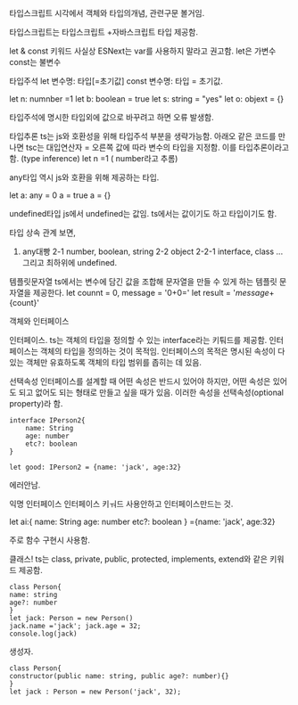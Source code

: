 타입스크립트 시각에서 객체와 타입의개념, 관련구문 볼거임.

타입스크립트는 타입스크립트 +자바스크립트 타입 제공함.

let & const 키워드
사실상 ESNext는 var를 사용하지 말라고 권고함.
let은 가변수 const는 불변수

타입주석
let 변수명: 타입[=초기값]
const 변수명: 타입 = 초기값.

let n: numnber =1
let b: boolean = true
let s: string = "yes"
let o: objext = {}

타입주석에 명시한 타입외에 값으로 바꾸려고 하면 오류 발생함.

타입추론
ts는 js와 호환성을 위해 타입주석 부분을 생략가능함.
아래오 같은 코드를 만나면 tsc는 대입연산자 = 오른쪽 값에 따라 변수의 타입을 지정함.
이를 타입추론이라고 함. (type inference)
let n =1 ( number라고 추롬)

any타입 역시 js와 호환을 위해 제공하는 타입.

let a: any = 0
a = true
a = {}

undefined타입
js에서 undefined는 값임.
ts에서는 값이기도 하고 타입이기도 함.

타입 상속 관계 보면,

1. any대빵
   2-1 number, boolean, string 2-2 object
   2-2-1 interface, class ...
   그리고 최하위에 undefined.

템플릿문자열
ts에서는 변수에 담긴 값을 조합해 문자열을 만들 수 있게 하는 템플릿 문자열을 제공한다.
let counnt = 0, message = '0+0='
let result = '${message} +${count}'

객체와 인터페이스

인터페이스.
ts는 객체의 타입을 정의할 수 있는 interface라는 키퉈드를 제공함.
인터페이스는 객체의 타입을 정의하는 것이 목적임.
인터페이스의 목적은 명시된 속성이 다 있는 객체만 유효하도록 객체의 타입 범위를 좁히는 데 있음.

선택속성
인터페이스를 설계할 때 어떤 속성은 반드시 있어야 하지만,
어떤 속성은 있어도 되고 없어도 되는 형태로 만들고 싶을 때가 있음.
이러한 속성을 선택속성(optional property)라 함.

```
interface IPerson2{
    name: String
    age: number
    etc?: boolean
}

let good: IPerson2 = {name: 'jack', age:32}
```

에러안남.

익명 인터페이스
인터페이스 키ㅝ드 사용안하고 인터페이스만드는 것.

let ai:{
name: String
age: number
etc?: boolean
} ={name: 'jack', age:32}

주로 함수 구현시 사용함.

클래스!
ts는 class, private, public, protected, implements, extend와 같은 키워드 제공함.

```
class Person{
name: string
age?: number
}
let jack: Person = new Person()
jack.name ='jack'; jack.age = 32;
console.log(jack)
```

생성자.

```
class Person{
constructor(public name: string, public age?: number){}
}
let jack : Person = new Person('jack', 32);
```
